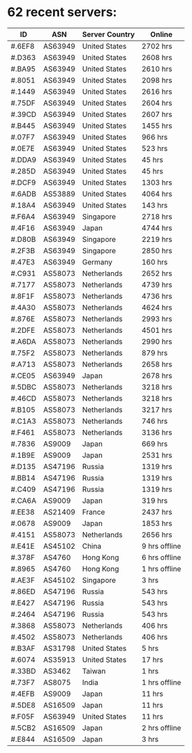 # 62 recent servers:

| ID | ASN | Server Country | Online |
| ------ | ------ | ------ | ------ |
| #.6EF8 | AS63949 | United States | 2702 hrs |
| #.D363 | AS63949 | United States | 2608 hrs |
| #.BA95 | AS63949 | United States | 2610 hrs |
| #.8051 | AS63949 | United States | 2098 hrs |
| #.1449 | AS63949 | United States | 2616 hrs |
| #.75DF | AS63949 | United States | 2604 hrs |
| #.39CD | AS63949 | United States | 2607 hrs |
| #.B445 | AS63949 | United States | 1455 hrs |
| #.07F7 | AS63949 | United States | 966 hrs |
| #.0E7E | AS63949 | United States | 523 hrs |
| #.DDA9 | AS63949 | United States | 45 hrs |
| #.285D | AS63949 | United States | 45 hrs |
| #.DCF9 | AS63949 | United States | 1303 hrs |
| #.6ADB | AS53889 | United States | 4064 hrs |
| #.18A4 | AS63949 | United States | 143 hrs |
| #.F6A4 | AS63949 | Singapore | 2718 hrs |
| #.4F16 | AS63949 | Japan | 4744 hrs |
| #.D80B | AS63949 | Singapore | 2219 hrs |
| #.2F3B | AS63949 | Singapore | 2850 hrs |
| #.47E3 | AS63949 | Germany | 160 hrs |
| #.C931 | AS58073 | Netherlands | 2652 hrs |
| #.7177 | AS58073 | Netherlands | 4739 hrs |
| #.8F1F | AS58073 | Netherlands | 4736 hrs |
| #.4A30 | AS58073 | Netherlands | 4624 hrs |
| #.876E | AS58073 | Netherlands | 2993 hrs |
| #.2DFE | AS58073 | Netherlands | 4501 hrs |
| #.A6DA | AS58073 | Netherlands | 2990 hrs |
| #.75F2 | AS58073 | Netherlands | 879 hrs |
| #.A713 | AS58073 | Netherlands | 2658 hrs |
| #.CE05 | AS63949 | Japan | 2678 hrs |
| #.5DBC | AS58073 | Netherlands | 3218 hrs |
| #.46CD | AS58073 | Netherlands | 3218 hrs |
| #.B105 | AS58073 | Netherlands | 3217 hrs |
| #.C1A3 | AS58073 | Netherlands | 746 hrs |
| #.F461 | AS58073 | Netherlands | 3136 hrs |
| #.7836 | AS9009 | Japan | 669 hrs |
| #.1B9E | AS9009 | Japan | 2531 hrs |
| #.D135 | AS47196 | Russia | 1319 hrs |
| #.BB14 | AS47196 | Russia | 1319 hrs |
| #.C409 | AS47196 | Russia | 1319 hrs |
| #.CA6A | AS9009 | Japan | 319 hrs |
| #.EE38 | AS21409 | France | 2437 hrs |
| #.0678 | AS9009 | Japan | 1853 hrs |
| #.4151 | AS58073 | Netherlands | 2656 hrs |
| #.E41E | AS45102 | China | 9 hrs offline |
| #.378F | AS4760 | Hong Kong | 6 hrs offline |
| #.8965 | AS4760 | Hong Kong | 1 hrs offline |
| #.AE3F | AS45102 | Singapore | 3 hrs |
| #.86ED | AS47196 | Russia | 543 hrs |
| #.E427 | AS47196 | Russia | 543 hrs |
| #.2464 | AS47196 | Russia | 543 hrs |
| #.3868 | AS58073 | Netherlands | 406 hrs |
| #.4502 | AS58073 | Netherlands | 406 hrs |
| #.B3AF | AS31798 | United States | 5 hrs |
| #.6074 | AS35913 | United States | 17 hrs |
| #.33BD | AS3462 | Taiwan | 1 hrs |
| #.73F7 | AS8075 | India | 1 hrs offline |
| #.4EFB | AS9009 | Japan | 11 hrs |
| #.5DE8 | AS16509 | Japan | 11 hrs |
| #.F05F | AS63949 | United States | 11 hrs |
| #.5CB2 | AS16509 | Japan | 2 hrs offline |
| #.E844 | AS16509 | Japan | 3 hrs |

